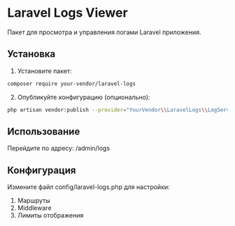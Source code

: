 # Laravel Logs Viewer

Пакет для просмотра и управления логами Laravel приложения.

## Установка

1. Установите пакет:
```bash
composer require your-vendor/laravel-logs
```

2. Опубликуйте конфигурацию (опционально):

```bash
php artisan vendor:publish --provider="YourVendor\\LaravelLogs\\LogServiceProvider" --tag="laravel-logs-config"
```

## Использование

Перейдите по адресу: /admin/logs

## Конфигурация

Измените файл config/laravel-logs.php для настройки:

1. Маршруты
2. Middleware
3. Лимиты отображения